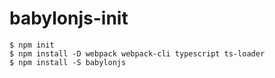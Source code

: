 # babylonjs-init

```
$ npm init
$ npm install -D webpack webpack-cli typescript ts-loader
$ npm install -S babylonjs
```
